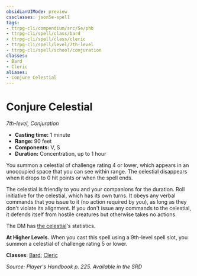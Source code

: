 ```yaml
---
obsidianUIMode: preview
cssclasses: json5e-spell
tags:
- ttrpg-cli/compendium/src/5e/phb
- ttrpg-cli/spell/class/bard
- ttrpg-cli/spell/class/cleric
- ttrpg-cli/spell/level/7th-level
- ttrpg-cli/spell/school/conjuration
classes:
- Bard
- Cleric
aliases:
- Conjure Celestial
---
```

# Conjure Celestial
*7th-level, Conjuration*  


- **Casting time:** 1 minute
- **Range:** 90 feet
- **Components:** V, S
- **Duration:** Concentration, up to 1 hour

You summon a celestial of challenge rating 4 or lower, which appears in an unoccupied space that you can see within range. The celestial disappears when it drops to 0 hit points or when the spell ends.

The celestial is friendly to you and your companions for the duration. Roll initiative for the celestial, which has its own turns. It obeys any verbal commands that you issue to it (no action required by you), as long as they don't violate its alignment. If you don't issue any commands to the celestial, it defends itself from hostile creatures but otherwise takes no actions.

The DM has [the celestial](/CLI/bestiary/celestial/couatl.md)'s statistics.

**At Higher Levels.** When you cast this spell using a 9th-level spell slot, you summon a celestial of challenge rating 5 or lower.

**Classes**: [Bard](/CLI/lists/list-spells-classes-bard.md); [Cleric](/CLI/lists/list-spells-classes-cleric.md)

*Source: Player's Handbook p. 225. Available in the <span title='Systems Reference Document (5.1)'>SRD</span>*